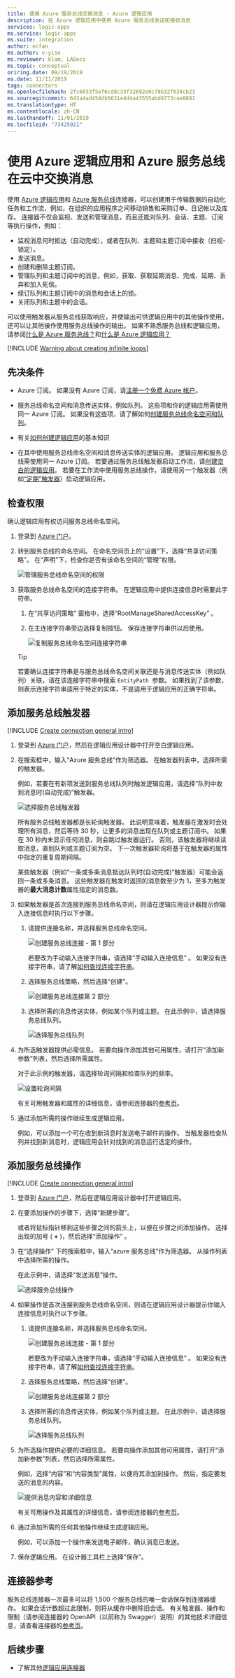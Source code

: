 ```yaml
---
title: 使用 Azure 服务总线交换消息 - Azure 逻辑应用
description: 在 Azure 逻辑应用中使用 Azure 服务总线发送和接收消息
services: logic-apps
ms.service: logic-apps
ms.suite: integration
author: ecfan
ms.author: v-yiso
ms.reviewer: klam, LADocs
ms.topic: conceptual
oriring.date: 09/19/2019
ms.date: 11/11/2019
tags: connectors
ms.openlocfilehash: 2fc6033f5ef6cd8c33f32692e0c78b32f638cb23
ms.sourcegitcommit: 642a4ad454db5631e4d4a43555abd9773cae8891
ms.translationtype: HT
ms.contentlocale: zh-CN
ms.lasthandoff: 11/01/2019
ms.locfileid: "73425921"
---
```

# <a name="exchange-messages-in-the-cloud-by-using-azure-logic-apps-and-azure-service-bus"></a>使用 Azure 逻辑应用和 Azure 服务总线在云中交换消息

使用 [Azure 逻辑应用](../logic-apps/logic-apps-overview.md)和 [Azure 服务总线](../service-bus-messaging/service-bus-messaging-overview.md)连接器，可以创建用于传输数据的自动化任务和工作流，例如，在组织的应用程序之间移动销售和采购订单、日记帐以及库存。 连接器不仅会监视、发送和管理消息，而且还能对队列、会话、主题、订阅等执行操作，例如：

* 监视消息何时抵达（自动完成），或者在队列、主题和主题订阅中接收（扫视-锁定）。
* 发送消息。
* 创建和删除主题订阅。
* 管理队列和主题订阅中的消息，例如，获取、获取延期消息、完成、延期、丢弃和加入死信。
* 续订队列和主题订阅中的消息和会话上的锁。
* 关闭队列和主题中的会话。

可以使用触发器从服务总线获取响应，并使输出可供逻辑应用中的其他操作使用。 还可以让其他操作使用服务总线操作的输出。 如果不熟悉服务总线和逻辑应用，请参阅[什么是 Azure 服务总线？](../service-bus-messaging/service-bus-messaging-overview.md)和[什么是 Azure 逻辑应用？](../logic-apps/logic-apps-overview.md)

[!INCLUDE [Warning about creating infinite loops](../../includes/connectors-infinite-loops.md)]

## <a name="prerequisites"></a>先决条件

* Azure 订阅。 如果没有 Azure 订阅，请[注册一个免费 Azure 帐户](https://azure.microsoft.com/free/)。

* 服务总线命名空间和消息传送实体，例如队列。 这些项和你的逻辑应用需使用同一 Azure 订阅。 如果没有这些项，请了解如何[创建服务总线命名空间和队列](../service-bus-messaging/service-bus-create-namespace-portal.md)。

* 有关[如何创建逻辑应用](../logic-apps/quickstart-create-first-logic-app-workflow.md)的基本知识

* 在其中使用服务总线命名空间和消息传送实体的逻辑应用。 逻辑应用和服务总线需使用同一 Azure 订阅。 若要通过服务总线触发器启动工作流，请[创建空白的逻辑应用](../logic-apps/quickstart-create-first-logic-app-workflow.md)。 若要在工作流中使用服务总线操作，请使用另一个触发器（例如[“定期”触发器](../connectors/connectors-native-recurrence.md)）启动逻辑应用。

<a name="permissions-connection-string"></a>

## <a name="check-permissions"></a>检查权限

确认逻辑应用有权访问服务总线命名空间。

1. 登录到 [Azure 门户](https://portal.azure.com)。

1. 转到服务总线的命名空间。  在命名空间页上的“设置”下，选择“共享访问策略”。   在“声明”下，检查你是否有该命名空间的“管理”权限。  

   ![管理服务总线命名空间的权限](./media/connectors-create-api-azure-service-bus/azure-service-bus-namespace.png)

1. 获取服务总线命名空间的连接字符串。 在逻辑应用中提供连接信息时需要此字符串。

   1. 在“共享访问策略”  窗格中，选择“RootManageSharedAccessKey”  。
   
   1. 在主连接字符串旁边选择复制按钮。 保存连接字符串供以后使用。

      ![复制服务总线命名空间连接字符串](./media/connectors-create-api-azure-service-bus/find-service-bus-connection-string.png)

   > [!TIP]
   > 若要确认连接字符串是与服务总线命名空间关联还是与消息传送实体（例如队列）关联，请在该连接字符串中搜索 `EntityPath`  参数。 如果找到了该参数，则表示连接字符串适用于特定的实体，不是适用于逻辑应用的正确字符串。

## <a name="add-service-bus-trigger"></a>添加服务总线触发器

[!INCLUDE [Create connection general intro](../../includes/connectors-create-connection-general-intro.md)]

1. 登录到 [Azure 门户](https://portal.azure.com)，然后在逻辑应用设计器中打开空白逻辑应用。

1. 在搜索框中，输入“Azure 服务总线”作为筛选器。 在触发器列表中，选择所需的触发器。

   例如，若要在有新项发送到服务总线队列时触发逻辑应用，请选择“队列中收到消息时(自动完成)”触发器。 

   ![选择服务总线触发器](./media/connectors-create-api-azure-service-bus/select-service-bus-trigger.png)

   所有服务总线触发器都是长轮询触发器。  此说明意味着，触发器在激发时会处理所有消息，然后等待 30 秒，让更多的消息出现在队列或主题订阅中。 如果在 30 秒内未显示任何消息，则会跳过触发器运行。 否则，该触发器将继续读取消息，直到队列或主题订阅为空。 下一次触发器轮询将基于在触发器的属性中指定的重复周期间隔。

   某些触发器（例如“一条或多条消息抵达队列时(自动完成)”触发器）可能会返回一条或多条消息。  这些触发器在触发时返回的消息数至少为 1，至多为触发器的**最大消息计数**属性指定的消息数。

1. 如果触发器是首次连接到服务总线命名空间，则请在逻辑应用设计器提示你输入连接信息时执行以下步骤。

   1. 请提供连接名称，并选择服务总线命名空间。

      ![创建服务总线连接 - 第 1 部分](./media/connectors-create-api-azure-service-bus/create-service-bus-connection-trigger-1.png)

      若要改为手动输入连接字符串，请选择“手动输入连接信息”  。 如果没有连接字符串，请了解[如何查找连接字符串](#permissions-connection-string)。

   1. 选择服务总线策略，然后选择“创建”。 

      ![创建服务总线连接第 2 部分](./media/connectors-create-api-azure-service-bus/create-service-bus-connection-trigger-2.png)

   1. 选择所需的消息传送实体，例如某个队列或主题。 在此示例中，请选择服务总线队列。
   
      ![选择服务总线队列](./media/connectors-create-api-azure-service-bus/service-bus-select-queue-trigger.png)

1. 为所选触发器提供必需信息。 若要向操作添加其他可用属性，请打开“添加新参数”列表，然后选择所需属性。 

   对于此示例的触发器，请选择轮询间隔和检查队列的频率。

   ![设置轮询间隔](./media/connectors-create-api-azure-service-bus/service-bus-trigger-details.png)

   有关可用触发器和属性的详细信息，请参阅连接器的[参考页](/connectors/servicebus/)。

1. 通过添加所需的操作继续生成逻辑应用。

   例如，可以添加一个可在收到新消息时发送电子邮件的操作。 当触发器检查队列并找到新消息时，逻辑应用会针对找到的消息运行选定的操作。

## <a name="add-service-bus-action"></a>添加服务总线操作

[!INCLUDE [Create connection general intro](../../includes/connectors-create-connection-general-intro.md)]

1. 登录到 [Azure 门户](https://portal.azure.com)，然后在逻辑应用设计器中打开逻辑应用。

1. 在要添加操作的步骤下，选择“新建步骤”。 

   或者将鼠标指针移到这些步骤之间的箭头上，以便在步骤之间添加操作。 选择出现的加号 ( **+** )，然后选择“添加操作”  。

1. 在“选择操作”  下的搜索框中，输入“azure 服务总线”作为筛选器。 从操作列表中选择所需的操作。 

   在此示例中，请选择“发送消息”操作。 

   ![选择服务总线操作](./media/connectors-create-api-azure-service-bus/select-service-bus-send-message-action.png) 

1. 如果操作是首次连接到服务总线命名空间，则请在逻辑应用设计器提示你输入连接信息时执行以下步骤。

   1. 请提供连接名称，并选择服务总线命名空间。

      ![创建服务总线连接 - 第 1 部分](./media/connectors-create-api-azure-service-bus/create-service-bus-connection-action-1.png)

      若要改为手动输入连接字符串，请选择“手动输入连接信息”  。 如果没有连接字符串，请了解[如何查找连接字符串](#permissions-connection-string)。

   1. 选择服务总线策略，然后选择“创建”。 

      ![创建服务总线连接第 2 部分](./media/connectors-create-api-azure-service-bus/create-service-bus-connection-action-2.png)

   1. 选择所需的消息传送实体，例如某个队列或主题。 在此示例中，请选择服务总线队列。

      ![选择服务总线队列](./media/connectors-create-api-azure-service-bus/service-bus-select-queue-action.png)

1. 为所选操作提供必要的详细信息。 若要向操作添加其他可用属性，请打开“添加新参数”列表，然后选择所需属性。 

   例如，选择“内容”和“内容类型”属性，以便将其添加到操作。   然后，指定要发送的消息的内容。

   ![提供消息内容和详细信息](./media/connectors-create-api-azure-service-bus/service-bus-send-message-details.png)

   有关可用操作及其属性的详细信息，请参阅连接器的[参考页](/connectors/servicebus/)。

1. 通过添加所需的任何其他操作继续生成逻辑应用。

   例如，可以添加一个操作来发送电子邮件，确认消息已发送。

1. 保存逻辑应用。 在设计器工具栏上选择“保存”。 

## <a name="connector-reference"></a>连接器参考

服务总线连接器一次最多可以将 1,500 个服务总线的唯一会话保存到连接器缓存。 如果会话计数超过此限制，则将从缓存中删除旧会话。 有关触发器、操作和限制（请参阅连接器的 OpenAPI（以前称为 Swagger）说明）的其他技术详细信息，请查看连接器的[参考页](/connectors/servicebus/)。

## <a name="next-steps"></a>后续步骤

* 了解其他[逻辑应用连接器](../connectors/apis-list.md)
